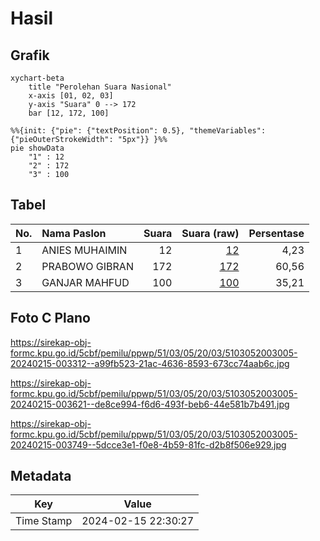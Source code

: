 # Hasil

## Grafik

```mermaid
xychart-beta
    title "Perolehan Suara Nasional"
    x-axis [01, 02, 03]
    y-axis "Suara" 0 --> 172
    bar [12, 172, 100]
```

```mermaid
%%{init: {"pie": {"textPosition": 0.5}, "themeVariables": {"pieOuterStrokeWidth": "5px"}} }%%
pie showData
    "1" : 12
    "2" : 172
    "3" : 100
```

## Tabel

| No. | Nama Paslon    | Suara | Suara (raw) | Persentase |
|:--- |:-------------- | -----:| -----------:| ----------:|
| 1   | ANIES MUHAIMIN | 12    | [12][p-1]   | 4,23       |
| 2   | PRABOWO GIBRAN | 172   | [172][p-2]  | 60,56      |
| 3   | GANJAR MAHFUD  | 100   | [100][p-3]  | 35,21      |


[p-1]: https://github.com/gigit-pemilu/pemilu-2024/blob/main/pilpres/hitung-suara/sub/51-bali/sub/03-badung/sub/05-kuta-selatan/sub/2003-kutuh/sub/005-tps/sub/paslon-1.txt
[p-2]: https://github.com/gigit-pemilu/pemilu-2024/blob/main/pilpres/hitung-suara/sub/51-bali/sub/03-badung/sub/05-kuta-selatan/sub/2003-kutuh/sub/005-tps/sub/paslon-2.txt
[p-3]: https://github.com/gigit-pemilu/pemilu-2024/blob/main/pilpres/hitung-suara/sub/51-bali/sub/03-badung/sub/05-kuta-selatan/sub/2003-kutuh/sub/005-tps/sub/paslon-3.txt

## Foto C Plano

https://sirekap-obj-formc.kpu.go.id/5cbf/pemilu/ppwp/51/03/05/20/03/5103052003005-20240215-003312--a99fb523-21ac-4636-8593-673cc74aab6c.jpg

https://sirekap-obj-formc.kpu.go.id/5cbf/pemilu/ppwp/51/03/05/20/03/5103052003005-20240215-003621--de8ce994-f6d6-493f-beb6-44e581b7b491.jpg

https://sirekap-obj-formc.kpu.go.id/5cbf/pemilu/ppwp/51/03/05/20/03/5103052003005-20240215-003749--5dcce3e1-f0e8-4b59-81fc-d2b8f506e929.jpg


## Metadata

| Key        | Value               |
| ---------- | ------------------- |
| Time Stamp | 2024-02-15 22:30:27 |



